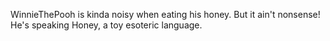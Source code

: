 WinnieThePooh is kinda noisy when eating his honey. But it ain't nonsense! He's speaking Honey, a toy esoteric language.
